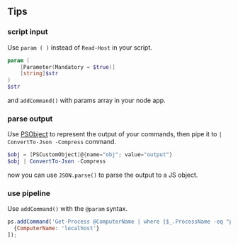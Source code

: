 Tips
------
### script input
Use `param ( )` instead of `Read-Host` in your script.
```PowerShell
param (
    [Parameter(Mandatory = $true)]
    [string]$str
)
$str
```
and `addCommand()` with params array in your node app.

### parse output
Use [PSObject](https://devopscollective.gitbooks.io/the-big-book-of-powershell-gotchas/content/manuscript/new-object_psobject_vs_pscustomobject.html) to represent the output of your commands,
then pipe it to `| ConvertTo-Json -Compress` command.
```PowerShell
$obj = [PSCustomObject]@{name="obj"; value="output"}
$obj | ConvertTo-Json -Compress
```
now you can use `JSON.parse()` to parse the output to a JS object.

### use pipeline
Use `addCommand()` with the `@param` syntax.
```javascript
ps.addCommand('Get-Process @ComputerName | where {$_.ProcessName -eq "powershell"}', [
  {ComputerName: 'localhost'}
]);
```
